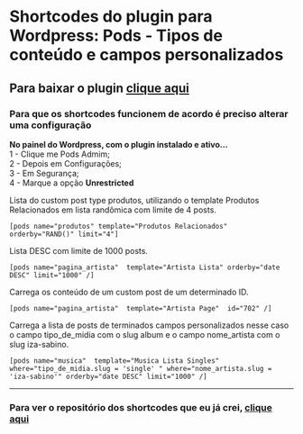 # Shortcodes do plugin para Wordpress: Pods - Tipos de conteúdo e campos personalizados

## Para baixar o plugin [clique aqui](https://br.wordpress.org/plugins/pods/)

### Para que os shortcodes funcionem de acordo é preciso alterar uma configuração
__No painel do Wordpress, com o plugin instalado e ativo...__  
1 - Clique me Pods Admim;  
2 - Depois em Configurações;  
3 - Em Segurança;  
4 - Marque a opção __Unrestricted__

Lista do custom post type produtos, utilizando o template Produtos Relacionados em lista randômica com limite de 4 posts.  
````
[pods name="produtos" template="Produtos Relacionados" orderby="RAND()" limit="4"]  
````

Lista DESC com limite de 1000 posts.  
`````
[pods name="pagina_artista"  template="Artista Lista" orderby="date DESC" limit="1000" /]  
`````

Carrega os conteúdo de um custom post de um determinado ID.  
`````
[pods name="pagina_artista"  template="Artista Page"  id="702" /]  
`````

Carrega a lista de posts de terminados campos personalizados nesse caso o campo tipo_de_midia com o slug album e o campo nome_artista com o slug iza-sabino.  
`````
[pods name="musica"  template="Musica Lista Singles" where="tipo_de_midia.slug = 'single' " where="nome_artista.slug = 'iza-sabino'" orderby="date DESC" limit="1000" /]  
`````
---
### Para ver o repositório dos shortcodes que eu já crei, [clique aqui](https://github.com/tiagobernard/wp-shortcodes)  